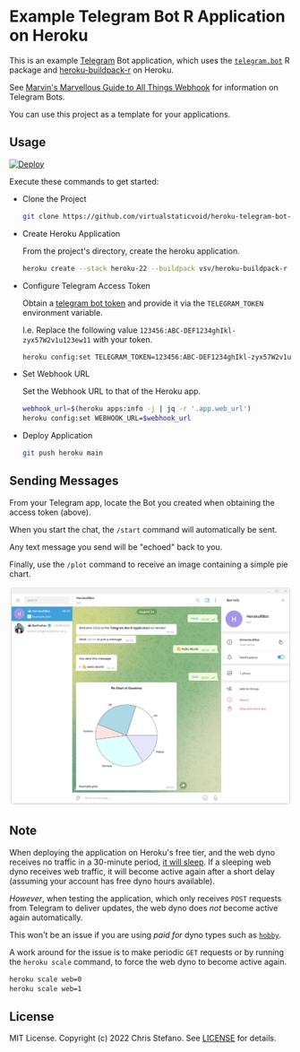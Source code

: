 # Example Telegram Bot R Application on Heroku

This is an example [Telegram][telegram] Bot application, which uses
the [`telegram.bot`][telegram.bot] R package and [heroku-buildpack-r][buildpack] on Heroku.

See [Marvin's Marvellous Guide to All Things Webhook][marvins] for information on Telegram Bots.

You can use this project as a template for your applications.

## Usage

[![Deploy][button]][deployapp]

Execute these commands to get started:

* Clone the Project

  ```bash
  git clone https://github.com/virtualstaticvoid/heroku-telegram-bot-app.git
  ```

* Create Heroku Application

  From the project's directory, create the heroku application.

  ```bash
  heroku create --stack heroku-22 --buildpack vsv/heroku-buildpack-r
  ```

* Configure Telegram Access Token

  Obtain a [telegram bot token][token] and provide it via the `TELEGRAM_TOKEN` environment variable.

  I.e. Replace the following value `123456:ABC-DEF1234ghIkl-zyx57W2v1u123ew11` with your token.

  ```bash
  heroku config:set TELEGRAM_TOKEN=123456:ABC-DEF1234ghIkl-zyx57W2v1u123ew11
  ```

* Set Webhook URL
  
  Set the Webhook URL to that of the Heroku app.

  ```bash
  webhook_url=$(heroku apps:info -j | jq -r '.app.web_url')
  heroku config:set WEBHOOK_URL=$webhook_url
  ```

* Deploy Application

  ```bash
  git push heroku main
  ```

## Sending Messages

From your Telegram app, locate the Bot you created when obtaining the access token (above).

When you start the chat, the `/start` command will automatically be sent.

Any text message you send will be "echoed" back to you.

Finally, use the `/plot` command to receive an image containing a simple pie chart.

![](screenshot.png)

## Note

When deploying the application on Heroku's free tier, and the web dyno receives no traffic in 
a 30-minute period, [it will sleep][sleeping]. If a sleeping web dyno receives web traffic, 
it will become active again after a short delay (assuming your account has free dyno hours available).

_However_, when testing the application, which only receives `POST` requests from Telegram to 
deliver updates, the web dyno does *not* become active again automatically.

This won't be an issue if you are using _paid for_ dyno types such as [`hobby`][costs].

A work around for the issue is to make periodic `GET` requests or by running the `heroku scale` 
command, to force the web dyno to become active again.

```bash
heroku scale web=0
heroku scale web=1
```

## License

MIT License. Copyright (c) 2022 Chris Stefano. See [LICENSE](LICENSE) for details.

<!-- links -->

[buildpack]: https://github.com/virtualstaticvoid/heroku-buildpack-r
[button]: https://www.herokucdn.com/deploy/button.svg
[costs]: https://devcenter.heroku.com/articles/usage-and-billing#cost
[deployapp]: https://heroku.com/deploy?template=https://github.com/virtualstaticvoid/heroku-telegram-bot-webhook/tree/main
[hobby]: https://devcenter.heroku.com/articles/dyno-types
[marvins]: https://core.telegram.org/bots/webhooks
[sleeping]: https://devcenter.heroku.com/articles/free-dyno-hours#dyno-sleeping
[telegram.bot]: https://cran.r-project.org/web/packages/telegram.bot/
[telegram]: https://telegram.org/
[token]: https://github.com/ebeneditos/telegram.bot#generating-an-access-token
